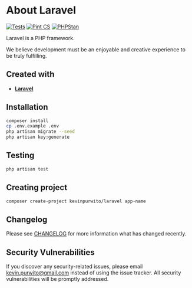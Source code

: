 # About Laravel

[![Tests](https://github.com/kevinpurwito/laravel/actions/workflows/run-tests.yml/badge.svg?branch=main)](https://github.com/kevinpurwito/laravel/actions/workflows/run-tests.yml)
[![Pint CS](https://github.com/kevinpurwito/laravel/actions/workflows/pint-cs.yml/badge.svg?branch=main)](https://github.com/kevinpurwito/laravel/actions/workflows/pint-cs.yml)
[![PHPStan](https://github.com/kevinpurwito/laravel/actions/workflows/phpstan.yml/badge.svg?branch=main)](https://github.com/kevinpurwito/laravel/actions/workflows/phpstan.yml)

Laravel is a PHP framework.

We believe development must be an enjoyable and creative experience to be truly fulfilling.

## Created with

- **[Laravel](https://laravel.com/)**

## Installation

``` bash
composer install
cp .env.example .env
php artisan migrate --seed
php artisan key:generate
```

## Testing
``` bash
php artisan test
```

## Creating project
```bash
composer create-project kevinpurwito/laravel app-name
```

## Changelog

Please see [CHANGELOG](CHANGELOG.md) for more information what has changed recently.

## Security Vulnerabilities

If you discover any security-related issues, please email [kevin.purwito@gmail.com](mailto:kevin.purwito@gmail.com)
instead of using the issue tracker. All security vulnerabilities will be promptly addressed.
